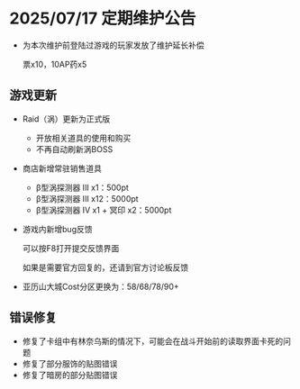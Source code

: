 # 2025/07/17 定期维护公告

- 为本次维护前登陆过游戏的玩家发放了维护延长补偿

  票x10，10AP药x5

## 游戏更新

- Raid（涡）更新为正式版

  - 开放相关道具的使用和购买
  - 不再自动刷新涡BOSS

- 商店新增常驻销售道具

  - β型涡探测器 III x1：500pt
  - β型涡探测器 III x12：5000pt
  - β型涡探测器 IV x1 + 冥印 x2：5000pt

- 游戏内新增bug反馈

  可以按F8打开提交反馈界面

  如果是需要官方回复的，还请到官方讨论板反馈

- 亚历山大城Cost分区更换为：58/68/78/90+

## 错误修复

- 修复了卡组中有林奈乌斯的情况下，可能会在战斗开始前的读取界面卡死的问题
- 修复了部分服饰的贴图错误
- 修复了暗房的部分贴图错误